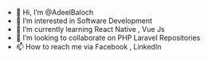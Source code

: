 - 👋 Hi, I’m @AdeelBaloch
- 👀 I’m interested in Software Development
- 🌱 I’m currently learning React Native , Vue Js
- 💞️ I’m looking to collaborate on PHP Laravel Repositories 
- 📫 How to reach me  via Facebook , LinkedIn 

<!---
AdeelBaloch/AdeelBaloch is a ✨ special ✨ repository because its `README.md` (this file) appears on your GitHub profile.
You can click the Preview link to take a look at your changes.
--->

